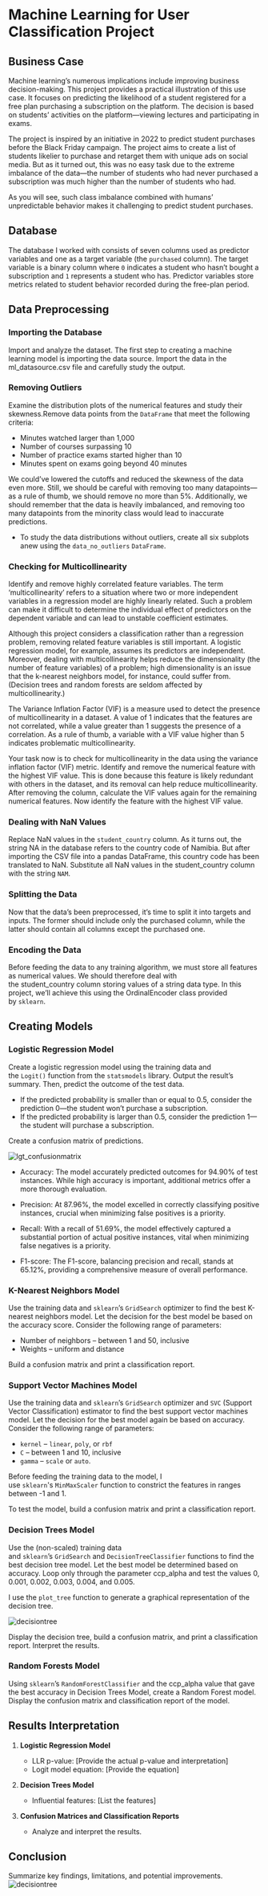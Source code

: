 # Machine Learning for User Classification Project
## Business Case

Machine learning’s numerous implications include improving business decision-making. This project provides a practical illustration of this use case. It focuses on predicting the likelihood of a student registered for a free plan purchasing a subscription on the platform. The decision is based on students’ activities on the platform—viewing lectures and participating in exams.

The project is inspired by an initiative in 2022 to predict student purchases before the Black Friday campaign. The project aims to create a list of students likelier to purchase and retarget them with unique ads on social media. But as it turned out, this was no easy task due to the extreme imbalance of the data—the number of students who had never purchased a subscription was much higher than the number of students who had. 

As you will see, such class imbalance combined with humans’ unpredictable behavior makes it challenging to predict student purchases.

## Database
The database I worked with consists of seven columns used as predictor variables and one as a target variable (the `purchased` column). The target variable is a binary column where `0` indicates a student who hasn’t bought a subscription and `1` represents a student who has. Predictor variables store metrics related to student behavior recorded during the free-plan period.

## Data Preprocessing
### Importing the Database
Import and analyze the dataset. The first step to creating a machine learning model is importing the data source. Import the data in the ml_datasource.csv file and carefully study the output.
### Removing Outliers
Examine the distribution plots of the numerical features and study their skewness.Remove data points from the `DataFrame` that meet the following criteria:

   - Minutes watched larger than 1,000
   - Number of courses surpassing 10
   - Number of practice exams started higher than 10
   - Minutes spent on exams going beyond 40 minutes
    
   We could’ve lowered the cutoffs and reduced the skewness of the data even more. Still, we should be careful with removing too many datapoints—as a rule of thumb, we should remove
   no more than 5%. Additionally, we should remember that the data is heavily imbalanced, and removing too many datapoints from the minority class would lead to inaccurate predictions.
   - To study the data distributions without outliers, create all six subplots anew using the `data_no_outliers` `DataFrame`.

### Checking for Multicollinearity
Identify and remove highly correlated feature variables. The term ‘multicollinearity’ refers to a situation where two or more independent variables in a regression model are highly linearly related. Such a problem can make it difficult to determine the individual effect of predictors on the dependent variable and can lead to unstable coefficient estimates.


Although this project considers a classification rather than a regression problem, removing related feature variables is still important. A logistic regression model, for example, assumes its predictors are independent. Moreover, dealing with multicollinearity helps reduce the dimensionality (the number of feature variables) of a problem; high dimensionality is an issue that the k-nearest neighbors model, for instance, could suffer from. (Decision trees and random forests are seldom affected by multicollinearity.)


The Variance Inflation Factor (VIF) is a measure used to detect the presence of multicollinearity in a dataset. A value of 1 indicates that the features are not correlated, while a value greater than 1 suggests the presence of a correlation. As a rule of thumb, a variable with a VIF value higher than 5 indicates problematic multicollinearity.


Your task now is to check for multicollinearity in the data using the variance inflation factor (VIF) metric. Identify and remove the numerical feature with the highest VIF value. This is done because this feature is likely redundant with others in the dataset, and its removal can help reduce multicollinearity. After removing the column, calculate the VIF values again for the remaining numerical features. Now identify the feature with the highest VIF value.

### Dealing with NaN Values
Replace NaN values in the `student_country` column. As it turns out, the string NA in the database refers to the country code of Namibia. But after importing the CSV file into a pandas DataFrame, this country code has been translated to     NaN. Substitute all NaN values in the student_country column with the string `NAM`.
### Splitting the Data
Now that the data’s been preprocessed, it’s time to split it into targets and inputs. The former should include only the purchased column, while the latter should contain all columns except the purchased one.
### Encoding the Data
Before feeding the data to any training algorithm, we must store all features as numerical values. We should therefore deal with the student_country column storing values of a string data type. In this project, we’ll achieve this using the OrdinalEncoder class provided by `sklearn`. 

## Creating Models
### Logistic Regression Model
Create a logistic regression model using the training data and the `Logit()` function from the `statsmodels` library. Output the result’s summary. Then, predict the outcome of the test data.

- If the predicted probability is smaller than or equal to 0.5, consider the prediction 0—the student won’t purchase a subscription.
- If the predicted probability is larger than 0.5, consider the prediction 1—the student will purchase a subscription.

Create a confusion matrix of predictions.

![lgt_confusionmatrix](https://github.com/Ayben06/UserClassfication/assets/71720324/99a14a6a-3293-4a88-a3a3-f9168a52c03d)
- Accuracy: The model accurately predicted outcomes for 94.90% of test instances. While high accuracy is important, additional metrics offer a more thorough evaluation.

- Precision: At 87.96%, the model excelled in correctly classifying positive instances, crucial when minimizing false positives is a priority.

- Recall: With a recall of 51.69%, the model effectively captured a substantial portion of actual positive instances, vital when minimizing false negatives is a priority.

- F1-score: The F1-score, balancing precision and recall, stands at 65.12%, providing a comprehensive measure of overall performance.

### K-Nearest Neighbors Model
Use the training data and `sklearn`’s `GridSearch` optimizer to find the best K-nearest neighbors model. Let the decision for the best model be based on the accuracy score. Consider the following range of parameters:

- Number of neighbors – between 1 and 50, inclusive
- Weights – uniform and distance

Build a confusion matrix and print a classification report.

### Support Vector Machines Model
Use the training data and `sklearn`’s `GridSearch` optimizer and `SVC` (Support Vector Classification) estimator to find the best support vector machines model. Let the decision for the best model again be based on accuracy. Consider the following range of parameters:

- `kernel` – `linear`, `poly`, or `rbf`
- `C` – between 1 and 10, inclusive
- `gamma` – `scale` or `auto`.

Before feeding the training data to the model, I use `sklearn`'s `MinMaxScaler` function to constrict the features in ranges between -1 and 1.

To test the model, build a confusion matrix and print a classification report.

### Decision Trees Model
Use the (non-scaled) training data and `sklearn`’s `GridSearch` and `DecisionTreeClassifier` functions to find the best decision tree model. Let the best model be determined based on accuracy. Loop only through the parameter ccp_alpha and test the values 0, 0.001, 0.002, 0.003, 0.004, and 0.005. 

I use the `plot_tree` function to generate a graphical representation of the decision tree.

![decisiontree](https://github.com/Ayben06/UserClassfication/assets/71720324/81827c0d-847b-4722-9e9b-2416b0ae98ad)


Display the decision tree, build a confusion matrix, and print a classification report. Interpret the results.

### Random Forests Model
Using `sklearn`’s `RandomForestClassifier` and the ccp_alpha value that gave the best accuracy in Decision Trees Model, create a Random Forest model.
Display the confusion matrix and classification report of the model.

## Results Interpretation
1. **Logistic Regression Model**
    - LLR p-value: [Provide the actual p-value and interpretation]
    - Logit model equation: [Provide the equation]

2. **Decision Trees Model**
    - Influential features: [List the features]

3. **Confusion Matrices and Classification Reports**
    - Analyze and interpret the results.

## Conclusion
Summarize key findings, limitations, and potential improvements.
![decisiontree](https://github.com/Ayben06/UserClassfication/assets/71720324/7307491a-2843-41a0-bd75-a60bea1291b2)

